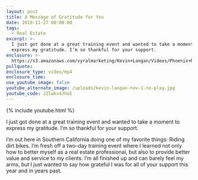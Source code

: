 ```yaml
---
layout: post
title: A Message of Gratitude for You
date: 2018-11-27 00:00:00
tags:
  - Real Estate
excerpt: >-
  I just got done at a great training event and wanted to take a moment to
  express my gratitude. I’m so thankful for your support.
enclosure: >-
  https://s3.amazonaws.com/vyralmarketing/Kevin+Langan/Videos/Phoenix+Real+Estate+Agent+-+A+Message+of+Gratitude+for+You.mp4
pullquote:
enclosure_type: video/mp4
enclosure_time:
use_youtube_image: false
youtube_alternate_image: /uploads/kevin-langan-nov-1-no-play.jpg
youtube_code: JZlwkx4JhoI
---
```


{% include youtube.html %}

I just got done at a great training event and wanted to take a moment to express my gratitude. I’m so thankful for your support.

I’m out here in Southern California doing one of my favorite things: Riding dirt bikes. I’m fresh off a two-day training event where I learned not only how to better myself as a real estate professional, but also to provide better value and service to my clients. I’m all finished up and can barely feel my arms, but I just wanted to say how grateful I was for all of your support this year and in years past.